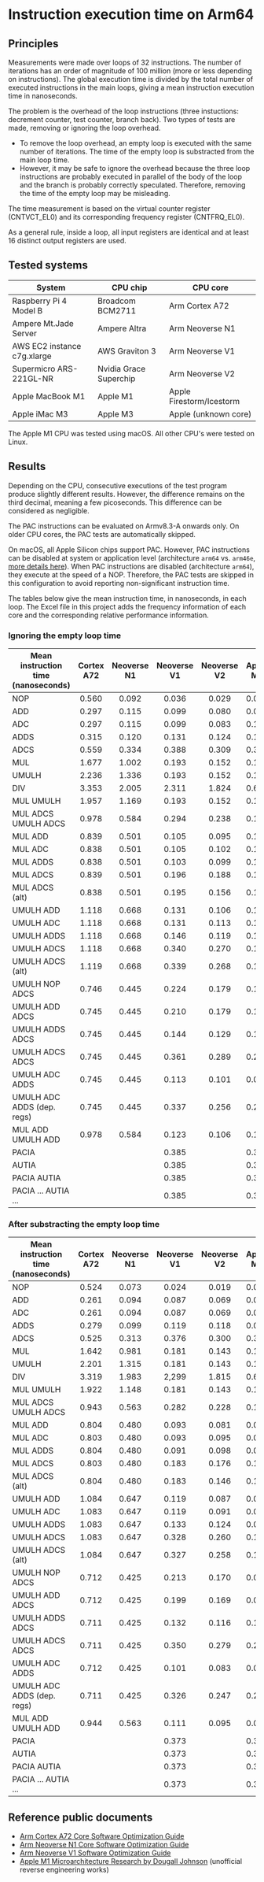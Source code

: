 # Instruction execution time on Arm64

## Principles

Measurements were made over loops of 32 instructions. The number of iterations
has an order of magnitude of 100 million (more or less depending on instructions).
The global execution time is divided by the total number of executed instructions
in the main loops, giving a mean instruction execution time in nanoseconds.

The problem is the overhead of the loop instructions (three instuctions: decrement
counter, test counter, branch back). Two types of tests are made, removing or
ignoring the loop overhead.

- To remove the loop overhead, an empty loop is executed with the same number of
  iterations. The time of the empty loop is substracted from the main loop time.
- However, it may be safe to ignore the overhead because the three loop instructions
  are probably executed in parallel of the body of the loop and the branch is probably
  correctly speculated. Therefore, removing the time of the empty loop may be misleading.

The time measurement is based on the virtual counter register (CNTVCT_EL0) and
its corresponding frequency register (CNTFRQ_EL0).

As a general rule, inside a loop, all input registers are identical and at least
16 distinct output registers are used.

## Tested systems

| System                      | CPU chip               | CPU core                 |
| --------------------------- | ---------------------- | ------------------------ |
| Raspberry Pi 4 Model B      | Broadcom BCM2711       | Arm Cortex A72           |
| Ampere Mt.Jade Server       | Ampere Altra           | Arm Neoverse N1          |
| AWS EC2 instance c7g.xlarge | AWS Graviton 3         | Arm Neoverse V1          |
| Supermicro ARS-221GL-NR     | Nvidia Grace Superchip | Arm Neoverse V2          |
| Apple MacBook M1            | Apple M1               | Apple Firestorm/Icestorm |
| Apple iMac M3               | Apple M3               | Apple (unknown core)     |

The Apple M1 CPU was tested using macOS. All other CPU's were tested on Linux.

## Results

Depending on the CPU, consecutive executions of the test program produce slightly different results.
However, the difference remains on the third decimal, meaning a few picoseconds.
This difference can be considered as negligible.

The PAC instructions can be evaluated on Armv8.3-A onwards only. On older CPU cores,
the PAC tests are automatically skipped.

On macOS, all Apple Silicon chips support PAC. However, PAC instructions can be
disabled at system or application level (architecture `arm64` vs. `arm46e`,
[more details here](https://github.com/lelegard/arm-cpusysregs/blob/main/docs/arm64e-on-macos.md)).
When PAC instructions are disabled (architecture `arm64`), they execute at the speed of a NOP.
Therefore, the PAC tests are skipped in this configuration to avoid reporting
non-significant instruction time.

The tables below give the mean instruction time, in nanoseconds, in each loop.
The Excel file in this project adds the frequency information of each core
and the corresponding relative performance information.

### Ignoring the empty loop time

| Mean instruction time (nanoseconds) | Cortex A72 | Neoverse N1 | Neoverse V1 | Neoverse V2 | Apple M1 | Apple M3 |
| ----------------------------------- | :--------: | :---------: | :---------: | :---------: | :------: | :------: |
| NOP                                 | 0.560      | 0.092       | 0.036       | 0.029       | 0.045    | 0.032    |
| ADD                                 | 0.297      | 0.115       | 0.099       | 0.080       | 0.070    | 0.038    |
| ADC                                 | 0.297      | 0.115       | 0.099       | 0.083       | 0.108    | 0.068    |
| ADDS                                | 0.315      | 0.120       | 0.131       | 0.124       | 0.107    | 0.070    |
| ADCS                                | 0.559      | 0.334       | 0.388       | 0.309       | 0.313    | 0.253    |
| MUL                                 | 1.677      | 1.002       | 0.193       | 0.152       | 0.156    | 0.129    |
| UMULH                               | 2.236      | 1.336       | 0.193       | 0.152       | 0.156    | 0.126    |
| DIV                                 | 3.353      | 2.005       | 2.311       | 1.824       | 0.625    | 0.496    |
| MUL UMULH                           | 1.957      | 1.169       | 0.193       | 0.152       | 0.156    | 0.124    |
| MUL ADCS UMULH ADCS                 | 0.978      | 0.584       | 0.294       | 0.238       | 0.157    | 0.124    |
| MUL ADD                             | 0.839      | 0.501       | 0.105       | 0.095       | 0.104    | 0.064    |
| MUL ADC                             | 0.838      | 0.501       | 0.105       | 0.102       | 0.105    | 0.069    |
| MUL ADDS                            | 0.838      | 0.501       | 0.103       | 0.099       | 0.104    | 0.067    |
| MUL ADCS                            | 0.839      | 0.501       | 0.196       | 0.188       | 0.156    | 0.131    |
| MUL ADCS (alt)                      | 0.838      | 0.501       | 0.195       | 0.156       | 0.156    | 0.126    |
| UMULH ADD                           | 1.118      | 0.668       | 0.131       | 0.106       | 0.105    | 0.066    |
| UMULH ADC                           | 1.118      | 0.668       | 0.131       | 0.113       | 0.105    | 0.064    |
| UMULH ADDS                          | 1.118      | 0.668       | 0.146       | 0.119       | 0.104    | 0.064    |
| UMULH ADCS                          | 1.118      | 0.668       | 0.340       | 0.270       | 0.156    | 0.124    |
| UMULH ADCS (alt)                    | 1.119      | 0.668       | 0.339       | 0.268       | 0.156    | 0.124    |
| UMULH NOP ADCS                      | 0.746      | 0.445       | 0.224       | 0.179       | 0.105    | 0.082    |
| UMULH ADD ADCS                      | 0.745      | 0.445       | 0.210       | 0.179       | 0.105    | 0.082    |
| UMULH ADDS ADCS                     | 0.745      | 0.445       | 0.144       | 0.129       | 0.117    | 0.047    |
| UMULH ADCS ADCS                     | 0.745      | 0.445       | 0.361       | 0.289       | 0.210    | 0.168    |
| UMULH ADC ADDS                      | 0.745      | 0.445       | 0.113       | 0.101       | 0.098    | 0.045    |
| UMULH ADC ADDS (dep. regs)          | 0.745      | 0.445       | 0.337       | 0.256       | 0.210    | 0.173    |
| MUL ADD UMULH ADD                   | 0.978      | 0.584       | 0.123       | 0.106       | 0.104    | 0.067    |
| PACIA                               |            |             | 0.385       |             | 0.313    |          |
| AUTIA                               |            |             | 0.385       |             | 0.313    |          |
| PACIA AUTIA                         |            |             | 0.385       |             | 0.313    |          |
| PACIA ... AUTIA ...                 |            |             | 0.385       |             | 0.314    |          |

### After substracting the empty loop time

| Mean instruction time (nanoseconds) | Cortex A72 | Neoverse N1 | Neoverse V1 | Neoverse V2 | Apple M1 | Apple M3 |
| ----------------------------------- | :--------: | :---------: | :---------: | :---------: | :------: | :------: |
| NOP                                 | 0.524      | 0.073       | 0.024       | 0.019       | 0.033    | 0.023    |
| ADD                                 | 0.261      | 0.094       | 0.087       | 0.069       | 0.060    | 0.030    |
| ADC                                 | 0.261      | 0.094       | 0.087       | 0.069       | 0.098    | 0.060    |
| ADDS                                | 0.279      | 0.099       | 0.119       | 0.118       | 0.098    | 0.061    |
| ADCS                                | 0.525      | 0.313       | 0.376       | 0.300       | 0.303    | 0.254    |
| MUL                                 | 1.642      | 0.981       | 0.181       | 0.143       | 0.147    | 0.118    |
| UMULH                               | 2.201      | 1.315       | 0.181       | 0.143       | 0.147    | 0.119    |
| DIV                                 | 3.319      | 1.983       | 2,299       | 1.815       | 0.617    | 0.494    |
| MUL UMULH                           | 1.922      | 1.148       | 0.181       | 0.143       | 0.147    | 0.116    |
| MUL ADCS UMULH ADCS                 | 0.943      | 0.563       | 0.282       | 0.228       | 0.147    | 0.118    |
| MUL ADD                             | 0.804      | 0.480       | 0.093       | 0.081       | 0.095    | 0.057    |
| MUL ADC                             | 0.803      | 0.480       | 0.093       | 0.095       | 0.095    | 0.057    |
| MUL ADDS                            | 0.804      | 0.480       | 0.091       | 0.098       | 0.095    | 0.056    |
| MUL ADCS                            | 0.803      | 0.480       | 0.183       | 0.176       | 0.147    | 0.117    |
| MUL ADCS (alt)                      | 0.804      | 0.480       | 0.183       | 0.146       | 0.147    | 0.116    |
| UMULH ADD                           | 1.084      | 0.647       | 0.119       | 0.087       | 0.095    | 0.060    |
| UMULH ADC                           | 1.083      | 0.647       | 0.119       | 0.091       | 0.095    | 0.055    |
| UMULH ADDS                          | 1.083      | 0.647       | 0.133       | 0.124       | 0.095    | 0.056    |
| UMULH ADCS                          | 1.083      | 0.647       | 0.328       | 0.260       | 0.147    | 0.117    |
| UMULH ADCS (alt)                    | 1.084      | 0.647       | 0.327       | 0.258       | 0.147    | 0.118    |
| UMULH NOP ADCS                      | 0.712      | 0.425       | 0.213       | 0.170       | 0.095    | 0.075    |
| UMULH ADD ADCS                      | 0.712      | 0.425       | 0.199       | 0.169       | 0.095    | 0.075    |
| UMULH ADDS ADCS                     | 0.711      | 0.425       | 0.132       | 0.116       | 0.107    | 0.040    |
| UMULH ADCS ADCS                     | 0.711      | 0.425       | 0.350       | 0.279       | 0.200    | 0.158    |
| UMULH ADC ADDS                      | 0.712      | 0.425       | 0.101       | 0.083       | 0.089    | 0.042    |
| UMULH ADC ADDS (dep. regs)          | 0.711      | 0.425       | 0.326       | 0.247       | 0.200    | 0.158    |
| MUL ADD UMULH ADD                   | 0.944      | 0.563       | 0.111       | 0.095       | 0.095    | 0.058    |
| PACIA                               |            |             | 0.373       |             | 0.303    |          |
| AUTIA                               |            |             | 0.373       |             | 0.303    |          |
| PACIA AUTIA                         |            |             | 0.373       |             | 0.303    |          |
| PACIA ... AUTIA ...                 |            |             | 0.373       |             | 0.303    |          |

## Reference public documents

- [Arm Cortex A72 Core Software Optimization Guide](https://developer.arm.com/documentation/uan0016/latest/)
- [Arm Neoverse N1 Core Software Optimization Guide](https://developer.arm.com/documentation/pjdoc466751330-9707/latest/)
- [Arm Neoverse V1 Software Optimization Guide](https://developer.arm.com/documentation/pjdoc466751330-9685/latest/)
- [Apple M1 Microarchitecture Research by Dougall Johnson](https://dougallj.github.io/applecpu/firestorm.html) (unofficial reverse engineering works)
